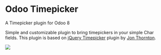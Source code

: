 # Odoo Timepicker

A Timepicker plugin for Odoo 8

Simple and customizable plugin to bring timepickers in your simple Char fields. This plugin is based on [jQuery Timepicker](https://github.com/jonthornton/jquery-timepicker) plugin by [Jon Thornton](https://github.com/jonthornton).

<img src="https://i.imgsafe.org/8a12565444.gif" />

